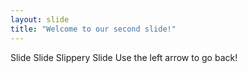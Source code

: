 ```yaml
---
layout: slide
title: "Welcome to our second slide!"
---
```

Slide Slide Slippery Slide
Use the left arrow to go back!
